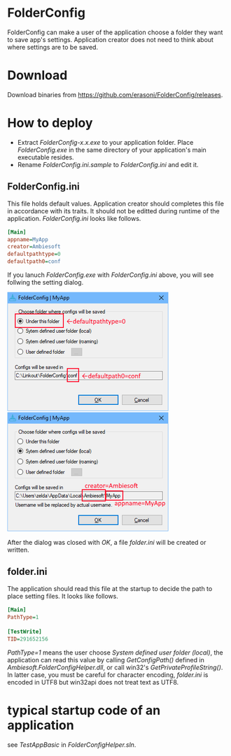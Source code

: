 # FolderConfig
FolderConfig can make a user of the application choose a folder they want to save app's settings. Application creator does not need to think about where settings are to be saved.

# Download
Download binaries from https://github.com/erasoni/FolderConfig/releases.

# How to deploy
* Extract *FolderConfig-x.x.exe* to your application folder. Place *FolderConfig.exe* in the same directory of your application's main executable resides.
* Rename *FolderConfig.ini.sample* to *FolderConfig.ini* and edit it. 

## FolderConfig.ini
This file holds default values. Application creator should completes this file in accordance with its traits. It should not be editted during runtime of the application. *FolderConfig.ini* looks like follows.

```ini
[Main]
appname=MyApp
creator=Ambiesoft
defaultpathtype=0
defaultpath0=conf
```

If you lanuch *FolderConfig.exe* with *FolderConfig.ini* above, you will see follwing the setting dialog.

![1](material/images/1.png "default")
![2](material/images/2.png "Choose 2")

After the dialog was closed with *OK*, a file *folder.ini* will be created or written. 

## folder.ini
The application should read this file at the startup to decide the path to place setting files. It looks like follows.
```ini
[Main]
PathType=1

[TestWrite]
TID=291652156
```
*PathType=1* means the user choose *System defined user folder (local)*, the application can read this value by calling *GetConfigPath()* defined in *Ambiesoft.FolderConfigHelper.dll*, or call win32's *GetPrivateProfileString()*. In latter case, you must be careful for character encoding, *folder.ini* is encoded in UTF8 but win32api does not treat text as UTF8.

# typical startup code of an application
see *TestAppBasic* in *FolderConfigHelper.sln*.
